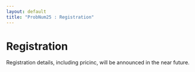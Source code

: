 ```yaml
---
layout: default
title: "ProbNum25 : Registration"
---
```


# Registration
Registration details, including pricinc, will be announced in the near future.
